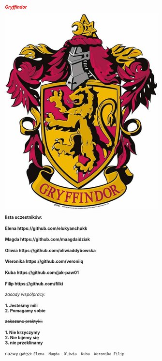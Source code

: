 <span style="color:red" h2>***Gryffindor***<span >

![Gryfindor logo](/gryffindor.jpg)

**lista uczestników:**
<h4>Elena https://github.com/elukyanchukk</h4>
<h4>Magda https://github.com/maagdaidziak</h4>
<h4>Oliwia https://github.com/oliwiaddybowska</h4>
<h4>Weronika https://github.com/veroniiq</h4>
<h4>Kuba https://github.com/jak-paw01</h4>
<h4>Filip https://github.com/filki</h4>


_zasady współpracy:_
<h4>1. Jesteśmy mili <br />
2. Pomagamy sobie  </h4>


~~zakazane praktyki:~~
<h4>1. Nie krzyczymy <br />
2. Nie bijemy się <br />
3. nie przeklinamy </h4>

nazwy gałęzi:
`Elena 
Magda 
Oliwia 
Kuba 
Weronika
Filip`


